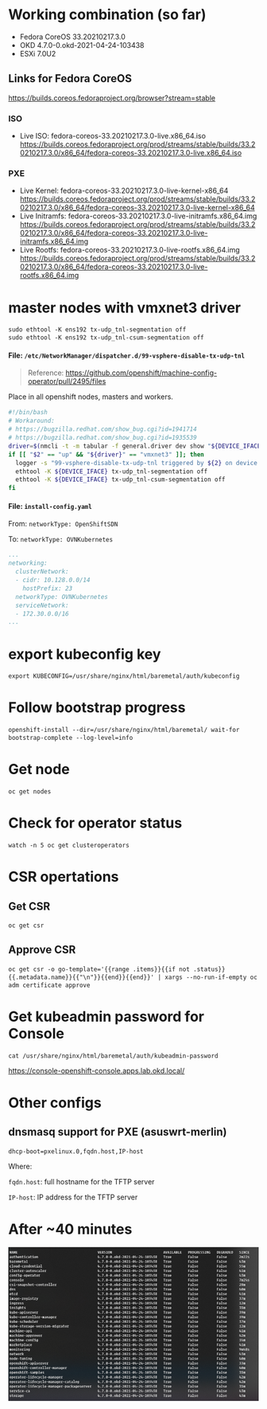 # Working combination (so far)
- Fedora CoreOS 33.20210217.3.0
- OKD 4.7.0-0.okd-2021-04-24-103438
- ESXi 7.0U2

## Links for Fedora CoreOS
https://builds.coreos.fedoraproject.org/browser?stream=stable

### ISO
- Live ISO: fedora-coreos-33.20210217.3.0-live.x86_64.iso https://builds.coreos.fedoraproject.org/prod/streams/stable/builds/33.20210217.3.0/x86_64/fedora-coreos-33.20210217.3.0-live.x86_64.iso

### PXE
- Live Kernel: fedora-coreos-33.20210217.3.0-live-kernel-x86_64 https://builds.coreos.fedoraproject.org/prod/streams/stable/builds/33.20210217.3.0/x86_64/fedora-coreos-33.20210217.3.0-live-kernel-x86_64
- Live Initramfs: fedora-coreos-33.20210217.3.0-live-initramfs.x86_64.img https://builds.coreos.fedoraproject.org/prod/streams/stable/builds/33.20210217.3.0/x86_64/fedora-coreos-33.20210217.3.0-live-initramfs.x86_64.img
- Live Rootfs: fedora-coreos-33.20210217.3.0-live-rootfs.x86_64.img https://builds.coreos.fedoraproject.org/prod/streams/stable/builds/33.20210217.3.0/x86_64/fedora-coreos-33.20210217.3.0-live-rootfs.x86_64.img


# master nodes with vmxnet3 driver
```
sudo ethtool -K ens192 tx-udp_tnl-segmentation off
sudo ethtool -K ens192 tx-udp_tnl-csum-segmentation off
```

#### File: `/etc/NetworkManager/dispatcher.d/99-vsphere-disable-tx-udp-tnl`
> Reference: https://github.com/openshift/machine-config-operator/pull/2495/files

Place in all openshift nodes, masters and workers.

```bash
#!/bin/bash
# Workaround:
# https://bugzilla.redhat.com/show_bug.cgi?id=1941714
# https://bugzilla.redhat.com/show_bug.cgi?id=1935539
driver=$(nmcli -t -m tabular -f general.driver dev show "${DEVICE_IFACE}")
if [[ "$2" == "up" && "${driver}" == "vmxnet3" ]]; then
  logger -s "99-vsphere-disable-tx-udp-tnl triggered by ${2} on device ${DEVICE_IFACE}."
  ethtool -K ${DEVICE_IFACE} tx-udp_tnl-segmentation off
  ethtool -K ${DEVICE_IFACE} tx-udp_tnl-csum-segmentation off
fi
```

#### File: `install-config.yaml`

From: `networkType: OpenShiftSDN`

To: `networkType: OVNKubernetes`
```yaml
...
networking:
  clusterNetwork:
  - cidr: 10.128.0.0/14
    hostPrefix: 23
  networkType: OVNKubernetes
  serviceNetwork:
  - 172.30.0.0/16
...
```

# export kubeconfig key
```
export KUBECONFIG=/usr/share/nginx/html/baremetal/auth/kubeconfig
```

# Follow bootstrap progress
```
openshift-install --dir=/usr/share/nginx/html/baremetal/ wait-for bootstrap-complete --log-level=info
```

# Get node
```
oc get nodes
```

# Check for operator status
```
watch -n 5 oc get clusteroperators
```

# CSR opertations
## Get CSR
```
oc get csr
```

## Approve CSR
```
oc get csr -o go-template='{{range .items}}{{if not .status}}{{.metadata.name}}{{"\n"}}{{end}}{{end}}' | xargs --no-run-if-empty oc adm certificate approve
```

# Get kubeadmin password for Console
```
cat /usr/share/nginx/html/baremetal/auth/kubeadmin-password
```

https://console-openshift-console.apps.lab.okd.local/

# Other configs
## dnsmasq support for PXE (asuswrt-merlin)

```
dhcp-boot=pxelinux.0,fqdn.host,IP-host
```
Where:

`fqdn.host`: full hostname for the TFTP server

`IP-host`: IP address for the TFTP server

# After ~40 minutes

![Operators after 40 minutes](.img/operators.png)
